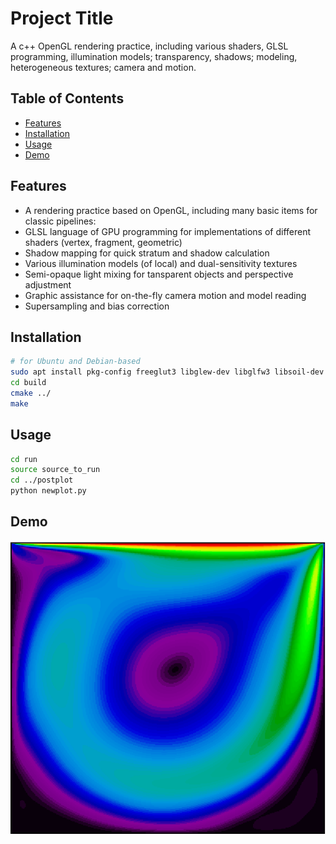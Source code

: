 # Project Title

A c++ OpenGL rendering practice, including various shaders, GLSL programming, illumination models; transparency, shadows; modeling, heterogeneous textures; camera and motion.

## Table of Contents

- [Features](#features)
- [Installation](#installation)
- [Usage](#usage)
- [Demo](#demo)
<!-- [Contributing](#contributing) -->
<!-- [License](#license) -->
<!-- [Acknowledgements](#acknowledgements) -->

## Features

- A rendering practice based on OpenGL, including many basic items for classic pipelines:
- GLSL language of GPU programming for implementations of different shaders (vertex, fragment, geometric)
- Shadow mapping for quick stratum and shadow calculation
- Various illumination models (of local) and dual-sensitivity textures
- Semi-opaque light mixing for tansparent objects and perspective adjustment
- Graphic assistance for on-the-fly camera motion and model reading
- Supersampling and bias correction 

## Installation

<!-- Provide instructions on how to install and set up your project. Include any dependencies and steps needed for a successful installation. -->

```bash
# for Ubuntu and Debian-based
sudo apt install pkg-config freeglut3 libglew-dev libglfw3 libsoil-dev libglm-dev
cd build
cmake ../
make
```

## Usage

<!-- Explain how to use your project. Include examples or code snippets if applicable. -->
  
```bash  
cd run
source source_to_run
cd ../postplot
python newplot.py
```
## Demo
![Vmag_demo](https://github.com/Furkath/TVD_Fluid_Simulator/blob/master/results/320_Re1000_UMIST/pic_mag.png)
